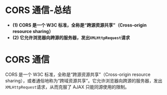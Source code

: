 # CORS 通信-总结

- **(1) CORS 是一个 W3C 标准，全称是“跨源资源共享”（Cross-origin resource sharing）**
- **(2) 它允许浏览器向跨源的服务器，发出`XMLHttpRequest`请求**

# CORS 通信

CORS 是一个 W3C 标准，全称是“跨源资源共享”（Cross-origin resource sharing），或者通俗地称为“跨域资源共享”。它允许浏览器向跨源的服务器，发出`XMLHttpRequest`请求，从而克服了 AJAX 只能同源使用的限制。

